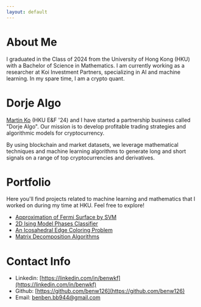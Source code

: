 ```yaml
---
layout: default
---
```

# About Me

I graduated in the Class of 2024 from the University of Hong Kong (HKU) with a Bachelor of Science in Mathematics. I am currently working as a researcher at Koi Investment Partners, specializing in AI and machine learning. In my spare time, I am a crypto quant.

# Dorje Algo

[Martin Ko](https://www.linkedin.com/in/martinkko/) (HKU E&F '24) and I have started a partnership business called "Dorje Algo". Our mission is to develop profitable trading strategies and algorithmic models for cryptocurrency.

By using blockchain and market datasets, we leverage mathematical techniques and machine learning algorithms to generate long and short signals on a range of top cryptocurrencies and derivatives.

# Portfolio

Here you'll find projects related to machine learning and mathematics that I worked on during my time at HKU. Feel free to explore!

- [Approximation of Fermi Surface by SVM](https://github.com/benw126/Fermi-Surface-SVM)
- [2D Ising Model Phases Classifier](https://github.com/benw126/Ising-Model-Phases-Classifier-FNN)
- [An Icosahedral Edge Coloring Problem](./ico.html)
- [Matrix Decomposition Algorithms](https://github.com/benw126/Matrix-Decomposition-Algorithms)

# Contact Info

- Linkedin: [https://linkedin.com/in/benwkf](https://linkedin.com/in/benwkf)
- Github: [https://github.com/benw126](https://github.com/benw126)
- Email: [benben.bb944@gmail.com](mailto:x@x.com)
